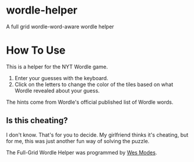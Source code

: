 # wordle-helper
A full grid wordle-word-aware wordle helper

<h1>How To Use</h1>
<p>This is a helper for the NYT Wordle game.</p>
<ol>
    <li>Enter your guesses with the keyboard.</li>
    <li>Click on the letters to change the color of the tiles based on what Wordle revealed about your guess.</li>
</ol>
<p>The hints come from Wordle's official published list of Wordle words.</p>
<h2>Is this cheating?</h2>
<p>I don't know. That's for you to decide. My girlfriend thinks it's cheating, but for me, this was just another fun way of solving the puzzle.</p>
<p>The Full-Grid Wordle Helper was programmed by <a href="https://github.com/wmodes/wordle-helper">Wes Modes</a>.</p>
